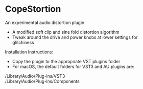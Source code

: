 # CopeStortion
An experimental audio distortion plugin

- A modified soft clip and sine fold distortion algorithm<br>
- Tweak around the drive and power knobs at lower settings for glitchiness<br>

Installation Instructions:<br>

- Copy the plugin to the appropriate VST plugins folder<br>
- For macOS, the default folders for VST3 and AU plugins are:<br>

/Library/Audio/Plug-Ins/VST3<br>
/Library/Audio/Plug-Ins/Components<br>
